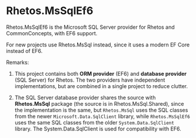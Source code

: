 ﻿# Rhetos.MsSqlEf6

Rhetos.MsSqlEf6 is the Microsoft SQL Server provider for Rhetos and CommonConcepts, with EF6 support.

For new projects use Rhetos.MsSql instead, since it uses a modern EF Core instead of EF6.

Remarks:

1. This project contains both **ORM provider** (EF6) and **database provider** (SQL Server) for Rhetos.
   The two providers have independent implementations, but are combined in a single project to reduce clutter.

2. The SQL Server database provider shares the source with **Rhetos.MsSql** package (the source is in Rhetos.MsSql.Shared),
   since the implementation is the same, but `Rhetos.MsSql` uses the SQL classes from the newer `Microsoft.Data.SqlClient` library,
   while `Rhetos.MsSqlEf6` uses the same SQL classes from the older `System.Data.SqlClient` library.
   The System.Data.SqlClient is used for compatibility with EF6.
